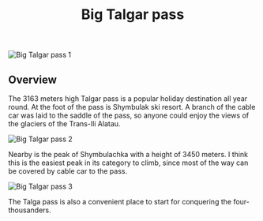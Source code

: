 ﻿---
title: Big Talgar pass
username: nikkom
tags: 9
latitude: 43.11293
longitude: 77.11122
---

<p><img src="images/0009_big_talgar_pass2.jpg" alt="Big Talgar pass 1" title="Big Talgar pass - July 26, 2022"></p>

## Overview
The 3163 meters high Talgar pass is a popular holiday destination all year round. At the foot of the pass is Shymbulak ski resort. A branch of the cable car was laid to the saddle of the pass, so anyone could enjoy the views of the glaciers of the Trans-Ili Alatau. 

<p><img src="images/0009_big_talgar_pass3.jpg" alt="Big Talgar pass 2" title="Big Talgar pass - July 26, 2022"></p>

Nearby is the peak of Shymbulachka with a height of 3450 meters. I think this is the easiest peak in its category to climb, since most of the way can be covered by cable car to the pass.

<p><img src="images/0009_big_talgar_pass1.jpg" alt="Big Talgar pass 3" title="Big Talgar pass - September 24, 2022"></p>

The Talga pass is also a convenient place to start for conquering the four-thousanders.